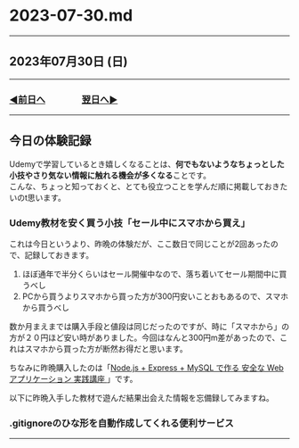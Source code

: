 # 2023-07-30.md

---

## 2023年07月30日 (日)

---

### [◀️前日へ](https://github.com/yuasys/chatty-journal/blob/main/2023/07/2023-07-29.md)&emsp;&emsp;&emsp;&emsp;[翌日へ▶️](https://github.com/yuasys/chatty-journal/blob/main/2023/07/2023-07-31.md)

---

## 今日の体験記録

Udemyで学習しているとき嬉しくなることは、<b>何でもないようなちょっとした小技やさり気ない情報に触れる機会が多くなる</b>ことです。  
こんな、ちょっと知っておくと、とても役立つことを学んだ順に掲載しておきたいのt思います。  

### Udemy教材を安く買う小技「セール中にスマホから買え」

これは今日というより、昨晩の体験だが、ここ数日で同じことが2回あったので、記録しておきます。

1. ほぼ通年で半分くらいはセール開催中なので、落ち着いてセール期間中に買うべし
2. PCから買うよりスマホから買った方が300円安いことおもあるので、スマホから買うべし

数か月まえまでは購入手段と値段は同じだったのですが、時に「スマホから」の方が２０円ほど安い時がありました。今回はなんと300円m差があったので、これはスマホから買った方が断然お得だと思います。
 
ちなみに昨晩購入したのは「[Node.js + Express + MySQL で作る 安全な Webアプリケーション 実践講座
](https://www.udemy.com/course/web-application-with-nodejs-mysql/)」です。  

以下に昨晩入手した教材で遊んだ結果出会えた情報を忘備録してみますね。

 ### .gitignoreのひな形を自動作成してくれる便利サービス

 

 


---

